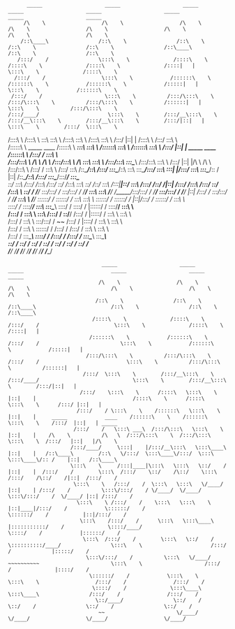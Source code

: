           _____                    _____                    _____                    _____                    _____                    _____                    _____                    _____          
         /\    \                  /\    \                  /\    \                  /\    \                  /\    \                  /\    \                  /\    \                  /\    \         
        /::\____\                /::\    \                /::\    \                /::\    \                /::\    \                /::\____\                /::\    \                /::\    \        
       /:::/    /                \:::\    \              /::::\    \              /::::\    \              /::::\    \              /::::|   |                \:::\    \              /::::\    \       
      /:::/    /                  \:::\    \            /::::::\    \            /::::::\    \            /::::::\    \            /:::::|   |                 \:::\    \            /::::::\    \      
     /:::/    /                    \:::\    \          /:::/\:::\    \          /:::/\:::\    \          /:::/\:::\    \          /::::::|   |                  \:::\    \          /:::/\:::\    \     
    /:::/____/                      \:::\    \        /:::/__\:::\    \        /:::/__\:::\    \        /:::/__\:::\    \        /:::/|::|   |                   \:::\    \        /:::/  \:::\    \    
   /::::\    \                      /::::\    \       \:::\   \:::\    \      /::::\   \:::\    \      /::::\   \:::\    \      /:::/ |::|   |                   /::::\    \      /:::/    \:::\    \   
  /::::::\    \   _____    ____    /::::::\    \    ___\:::\   \:::\    \    /::::::\   \:::\    \    /::::::\   \:::\    \    /:::/  |::|   | _____    ____    /::::::\    \    /:::/    / \:::\    \  
 /:::/\:::\    \ /\    \  /\   \  /:::/\:::\    \  /\   \:::\   \:::\    \  /:::/\:::\   \:::\____\  /:::/\:::\   \:::\    \  /:::/   |::|   |/\    \  /\   \  /:::/\:::\    \  /:::/    /   \:::\    \ 
/:::/  \:::\    /::\____\/::\   \/:::/  \:::\____\/::\   \:::\   \:::\____\/:::/  \:::\   \:::|    |/:::/  \:::\   \:::\____\/:: /    |::|   /::\____\/::\   \/:::/  \:::\____\/:::/____/     \:::\____\
\::/    \:::\  /:::/    /\:::\  /:::/    \::/    /\:::\   \:::\   \::/    /\::/    \:::\  /:::|____|\::/    \:::\  /:::/    /\::/    /|::|  /:::/    /\:::\  /:::/    \::/    /\:::\    \      \::/    /
 \/____/ \:::\/:::/    /  \:::\/:::/    / \/____/  \:::\   \:::\   \/____/  \/_____/\:::\/:::/    /  \/____/ \:::\/:::/    /  \/____/ |::| /:::/    /  \:::\/:::/    / \/____/  \:::\    \      \/____/ 
          \::::::/    /    \::::::/    /            \:::\   \:::\    \               \::::::/    /            \::::::/    /           |::|/:::/    /    \::::::/    /            \:::\    \             
           \::::/    /      \::::/____/              \:::\   \:::\____\               \::::/    /              \::::/    /            |::::::/    /      \::::/____/              \:::\    \            
           /:::/    /        \:::\    \               \:::\  /:::/    /                \::/____/               /:::/    /             |:::::/    /        \:::\    \               \:::\    \           
          /:::/    /          \:::\    \               \:::\/:::/    /                  ~~                    /:::/    /              |::::/    /          \:::\    \               \:::\    \          
         /:::/    /            \:::\    \               \::::::/    /                                        /:::/    /               /:::/    /            \:::\    \               \:::\    \         
        /:::/    /              \:::\____\               \::::/    /                                        /:::/    /               /:::/    /              \:::\____\               \:::\____\        
        \::/    /                \::/    /                \::/    /                                         \::/    /                \::/    /                \::/    /                \::/    /        
         \/____/                  \/____/                  \/____/                                           \/____/                  \/____/                  \/____/                  \/____/         
                                                                                                                                                                                                        
                                  _____                    _____                    _____                            _____                    _____                    _____                            
                                 /\    \                  /\    \                  /\    \                          /\    \                  /\    \                  /\    \                           
                                /::\    \                /::\    \                /::\____\                        /::\    \                /::\    \                /::\____\                          
                               /::::\    \              /::::\    \              /:::/    /                        \:::\    \              /::::\    \              /::::|   |                          
                              /::::::\    \            /::::::\    \            /:::/    /                          \:::\    \            /::::::\    \            /:::::|   |                          
                             /:::/\:::\    \          /:::/\:::\    \          /:::/    /                            \:::\    \          /:::/\:::\    \          /::::::|   |                          
                            /:::/  \:::\    \        /:::/__\:::\    \        /:::/____/                              \:::\    \        /:::/__\:::\    \        /:::/|::|   |                          
                           /:::/    \:::\    \      /::::\   \:::\    \       |::|    |                               /::::\    \      /::::\   \:::\    \      /:::/ |::|   |                          
                          /:::/    / \:::\    \    /::::::\   \:::\    \      |::|    |     _____            ____    /::::::\    \    /::::::\   \:::\    \    /:::/  |::|   | _____                    
                         /:::/    /   \:::\ ___\  /:::/\:::\   \:::\    \     |::|    |    /\    \          /\   \  /:::/\:::\    \  /:::/\:::\   \:::\    \  /:::/   |::|   |/\    \                   
                        /:::/____/     \:::|    |/:::/__\:::\   \:::\____\    |::|    |   /::\____\        /::\   \/:::/  \:::\____\/:::/  \:::\   \:::\____\/:: /    |::|   /::\____\                  
                        \:::\    \     /:::|____|\:::\   \:::\   \::/    /    |::|    |  /:::/    /        \:::\  /:::/    \::/    /\::/    \:::\  /:::/    /\::/    /|::|  /:::/    /                  
                         \:::\    \   /:::/    /  \:::\   \:::\   \/____/     |::|    | /:::/    /          \:::\/:::/    / \/____/  \/____/ \:::\/:::/    /  \/____/ |::| /:::/    /                   
                          \:::\    \ /:::/    /    \:::\   \:::\    \         |::|____|/:::/    /            \::::::/    /                    \::::::/    /           |::|/:::/    /                    
                           \:::\    /:::/    /      \:::\   \:::\____\        |:::::::::::/    /              \::::/____/                      \::::/    /            |::::::/    /                     
                            \:::\  /:::/    /        \:::\   \::/    /        \::::::::::/____/                \:::\    \                      /:::/    /             |:::::/    /                      
                             \:::\/:::/    /          \:::\   \/____/          ~~~~~~~~~~                       \:::\    \                    /:::/    /              |::::/    /                       
                              \::::::/    /            \:::\    \                                                \:::\    \                  /:::/    /               /:::/    /                        
                               \::::/    /              \:::\____\                                                \:::\____\                /:::/    /               /:::/    /                         
                                \::/____/                \::/    /                                                 \::/    /                \::/    /                \::/    /                          
                                 ~~                       \/____/                                                   \/____/                  \/____/                  \/____/                           
                                                                                                                                                                                                        
